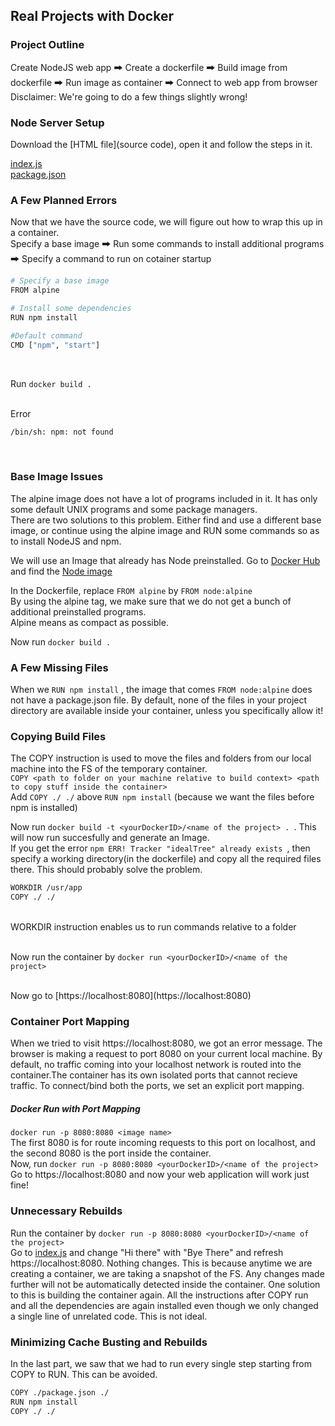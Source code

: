 ## Real Projects with Docker

### Project Outline
Create NodeJS web app 🠲 Create a dockerfile 🠲 Build image from dockerfile 🠲 Run image as container 🠲 Connect to web app from browser<br/>
Disclaimer: We're going to do a few things slightly wrong! <br/>

### Node Server Setup
Download the [HTML file](source code), open it and follow the steps in it. <br/>

[index.js](https://github.com/cry0genic/Docker/blob/main/4.%20Making%20Real%20Projects%20with%20Docker/simpleweb/index.js) <br/>
[package.json](https://github.com/cry0genic/Docker/blob/main/4.%20Making%20Real%20Projects%20with%20Docker/simpleweb/package.json)<br/>


### A Few Planned Errors
Now that we have the source code, we will figure out how to wrap this up in a container.
<br/>
Specify a base image 🠲 Run some commands to install additional programs 🠲 Specify a command to run on cotainer startup
<br/>

```bash
# Specify a base image
FROM alpine

# Install some dependencies 
RUN npm install

#Default command
CMD ["npm", "start"]
```

<br/>

Run ```docker build . ```

<br/>
Error 


```bash
/bin/sh: npm: not found
```
<br/>

### Base Image Issues
The alpine image does not have a lot of programs included in it. It has only some default UNIX programs and some package managers.
<br/>
There are two solutions to this problem. Either find and use a different base image, or continue using the alpine image and  RUN some commands so as to install NodeJS and npm. <br/>

We will use an Image that already has Node preinstalled. Go to [Docker Hub](https://hub.docker.com) and find the [Node image](https://hub.docker.com/_/node) <br/>

In the Dockerfile, replace ```FROM alpine``` by ```FROM node:alpine``` <br/>
By using the alpine tag, we make sure that we do not get a bunch of additional preinstalled programs. <br/>
Alpine means as compact as possible. <br/>

Now run ```docker build .``` <br/>

### A Few Missing Files
When we ```RUN npm install``` , the image that comes ```FROM node:alpine``` does not have a package.json file. By default, none of the files in your project directory are available inside your container, unless you specifically allow it! <br/>

### Copying Build Files
The COPY instruction is used to move the files and folders from our local machine into the FS of the temporary container. <br/>
```COPY <path to folder on your machine relative to build context> <path to copy stuff inside the container>``` <br/>
Add ```COPY ./ ./``` above ```RUN npm install``` (because we want the files before npm is installed) <br/>

Now run ```docker build -t <yourDockerID>/<name of the project> . ```. This will now run succesfully and generate an Image. <br/>
If you get the error ```npm ERR! Tracker "idealTree" already exists ```, then specify a working directory(in the dockerfile) and copy all the required files there. This should probably solve the problem.<br/>
```bash
WORKDIR /usr/app
COPY ./ ./
```
<br/>
WORKDIR instruction enables us to run commands relative to a folder <br/>

<br/>


Now run the container by  ```docker run <yourDockerID>/<name of the project>```   


<br/>
Now go to [https://localhost:8080](https://localhost:8080)

### Container Port Mapping
When we tried to visit https://localhost:8080, we got an error message. The browser is making a request to port 8080 on your current local machine. By default, no traffic coming into your localhost network is routed into the container.The container has its own isolated ports that cannot recieve traffic. To connect/bind both the ports, we set an explicit port mapping. <br/>

##### Docker Run with Port Mapping
```docker run -p 8080:8080 <image name>``` <br/>
The first 8080 is for route incoming requests to this port on localhost, and the second 8080 is the port inside the container.
<br/>
Now, run ```docker run -p 8080:8080 <yourDockerID>/<name of the project>``` <br/>
Go to https://localhost:8080 and now your web application will work just fine! 

### Unnecessary Rebuilds
Run the container by ```docker run -p 8080:8080 <yourDockerID>/<name of the project>``` <br/>
Go to [index.js](https://github.com/cry0genic/Docker/blob/main/4.%20Making%20Real%20Projects%20with%20Docker/simpleweb/index.js) and change "Hi there" with "Bye There" and refresh https://localhost:8080. Nothing changes. This is because anytime we are creating a container, we are taking a snapshot of the FS. Any changes made further will not be automatically detected inside the container. One solution to this is building the container again. All the instructions after COPY run and all the dependencies are again installed even though we only changed a single line of unrelated code. This is not ideal.

### Minimizing Cache Busting and Rebuilds
In the last part, we saw that we had to run every single step starting from COPY to RUN. This can be avoided. <br/>
```bash
COPY ./package.json ./
RUN npm install
COPY ./ ./
```

